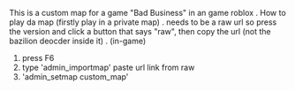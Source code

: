 This is a custom map for a game "Bad Business" in an game roblox
.
How to play da map (firstly play in a private map)
.
needs to be a raw url so press the version and click a button that says "raw", then copy the url (not the bazilion deocder inside it)
.
(in-game)
1. press F6
2. type 'admin_importmap' paste url link from raw
3. 'admin_setmap custom_map'
